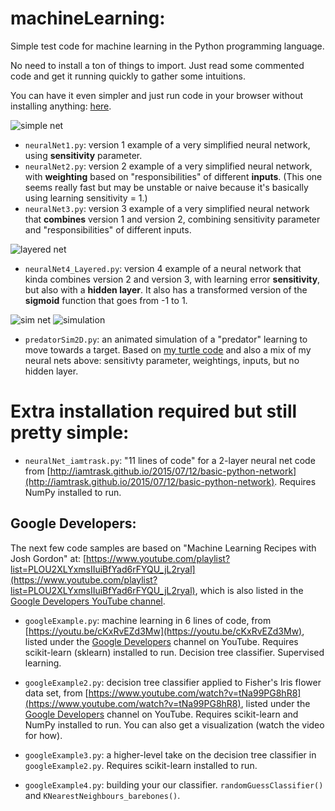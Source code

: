 # machineLearning:
Simple test code for machine learning in the Python programming language.

No need to install a ton of things to import.  Just read some commented code and get it running quickly to gather some intuitions.

You can have it even simpler and just run code in your browser without installing anything:  [here](http://hchiam.blogspot.ca/2016/08/machine-learning-very-basic-code.html).

![simple net](https://github.com/hchiam/machineLearning/blob/master/pictures/simpleNet.jpg "a simple neural network with two input neurons and one output neuron for the 'guess'")

* `neuralNet1.py`:  version 1 example of a very simplified neural network, using **sensitivity** parameter.
* `neuralNet2.py`:  version 2 example of a very simplified neural network, with **weighting** based on "responsibilities" of different **inputs**. (This one seems really fast but may be unstable or naive because it's basically using learning sensitivity = 1.)
* `neuralNet3.py`:  version 3 example of a very simplified neural network that **combines** version 1 and version 2, combining sensitivity parameter and "responsibilities" of different inputs.

![layered net](https://github.com/hchiam/machineLearning/blob/master/pictures/layeredNet.jpg "a layered neural network with two input neurons, two hidden neurons, and one output neuron for the 'guess'")

* `neuralNet4_Layered.py`:  version 4 example of a neural network that kinda combines version 2 and version 3, with learning error **sensitivity**, but also with a **hidden layer**.  It also has a transformed version of the **sigmoid** function that goes from -1 to 1.

![sim net](https://github.com/hchiam/machineLearning/blob/master/pictures/neuralNetwork2-2.jpg "a simple neural network with two inputs neurons and two output neurons to let the 'predator' move around")   ![simulation](https://github.com/hchiam/machineLearning/blob/master/pictures/simulationScreenshot.png "a screenshot of the simulation")

* `predatorSim2D.py`:  an animated simulation of a "predator" learning to move towards a target.  Based on [my turtle code](https://github.com/hchiam/code7/blob/master/problem3.py) and also a mix of my neural nets above:  sensitivty parameter, weightings, inputs, but no hidden layer.

# Extra installation required but still pretty simple:

* `neuralNet_iamtrask.py`:  "11 lines of code" for a 2-layer neural net code from [http://iamtrask.github.io/2015/07/12/basic-python-network](http://iamtrask.github.io/2015/07/12/basic-python-network).  Requires NumPy installed to run.

## Google Developers:
The next few code samples are based on "Machine Learning Recipes with Josh Gordon" at:  [https://www.youtube.com/playlist?list=PLOU2XLYxmsIIuiBfYad6rFYQU_jL2ryal](https://www.youtube.com/playlist?list=PLOU2XLYxmsIIuiBfYad6rFYQU_jL2ryal), which is also listed in the [Google Developers YouTube channel](https://www.youtube.com/channel/UC_x5XG1OV2P6uZZ5FSM9Ttw).

* `googleExample.py`:  machine learning in 6 lines of code, from [https://youtu.be/cKxRvEZd3Mw](https://youtu.be/cKxRvEZd3Mw), listed under the [Google Developers](https://www.youtube.com/user/GoogleDevelopers) channel on YouTube.  Requires scikit-learn (sklearn) installed to run.  Decision tree classifier.  Supervised learning.

* `googleExample2.py`:  decision tree classifier applied to Fisher's Iris flower data set, from [https://www.youtube.com/watch?v=tNa99PG8hR8](https://www.youtube.com/watch?v=tNa99PG8hR8), listed under the [Google Developers](https://www.youtube.com/user/GoogleDevelopers) channel on YouTube.  Requires scikit-learn and NumPy installed to run.  You can also get a visualization (watch the video for how).

* `googleExample3.py`:  a higher-level take on the decision tree classifier in `googleExample2.py`.  Requires scikit-learn installed to run.

* `googleExample4.py`:  building your our classifier.  `randomGuessClassifier()` and `KNearestNeighbours_barebones()`.